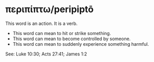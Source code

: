 # περιπίπτω/peripiptō
This word is an action. It is a verb.
* This word can mean to hit or strike something.
* This word can mean to become controlled by someone.
* This word can mean to suddenly experience something harmful.

See: Luke 10:30; Acts 27:41; James 1:2
